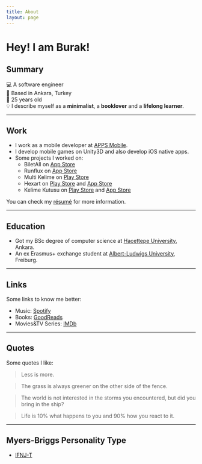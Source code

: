 ```yaml
---
title: About
layout: page
---
```

<!-- ![Profile Image]({{ site.url }}/{{ site.picture }}) -->

# Hey! I am Burak!

## Summary

💻 A software engineer 
<br>
📍 Based in Ankara, Turkey
<br>
🎂 25 years old
<br>
💡 I describe myself as a **minimalist**, a **booklover** and a **lifelong learner**.

--- 

## Work

* I work as a mobile developer at [APPS Mobile][3]. 
* I develop mobile games on Unity3D and also develop iOS native apps.
* Some projects I worked on:
  * BiletAll on [App Store](https://itunes.apple.com/tr/app//id873069066) 
  * Runflux on [App Store](https://itunes.apple.com/us/app/runflux/id1383179327)
  * Multi Kelime on [Play Store](https://play.google.com/store/apps/details?id=com.bif.multikelime)
  * Hexart on [Play Store](https://play.google.com/store/apps/details?id=tr.com.apps.hexart) and [App Store](https://itunes.apple.com/tr/app/hexart/id1455322595)
  * Kelime Kutusu on [Play Store](https://play.google.com/store/apps/details?id=tr.com.apps.kk) and [App Store](https://itunes.apple.com/tr/app/kelimekutusu/id1464140890)

You can check my [résumé](../assets/resume.pdf) for more information.

---

## Education

* Got my BSc degree of computer science  at [Hacettepe University][1], Ankara. 
* An ex Erasmus+ exchange student at [Albert-Ludwigs University][2], Freiburg.

---

## Links

Some links to know me better:

* Music: [Spotify][4]
* Books: [GoodReads][5]
* Movies&TV Series: [IMDb][6]

---

## Quotes

Some quotes I like: 

> Less is more.

> The grass is always greener on the other side of the fence.

> The world is not interested in the storms you encountered, but did you bring in the ship?

> Life is 10% what happens to you and 90% how you react to it.

---

## Myers-Briggs Personality Type

* [IFNJ-T](https://www.16personalities.com/profiles/19ea956f7d530) 



[1]: https://cs.hacettepe.edu.tr
[2]: https://informatik.uni-freiburg.de
[3]: https://apps.com.tr
[4]: https://open.spotify.com/user/bekici 
[5]: https://www.goodreads.com/burakekici 
[6]: https://www.imdb.com/user/ur41656845 
